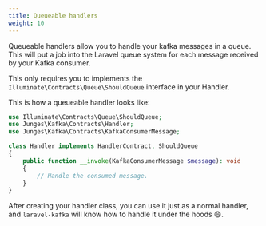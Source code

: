 ```yaml
---
title: Queueable handlers
weight: 10
---
```


Queueable handlers allow you to handle your kafka messages in a queue. This will put a job into the Laravel queue system for each message received by your Kafka consumer.

This only requires you to implements the `Illuminate\Contracts\Queue\ShouldQueue` interface in your Handler.

This is how a queueable handler looks like:

```php
use Illuminate\Contracts\Queue\ShouldQueue;
use Junges\Kafka\Contracts\Handler;
use Junges\Kafka\Contracts\KafkaConsumerMessage;

class Handler implements HandlerContract, ShouldQueue
{
    public function __invoke(KafkaConsumerMessage $message): void
    {
        // Handle the consumed message.
    }
}
```

After creating your handler class, you can use it just as a normal handler, and `laravel-kafka` will know how to handle it under the hoods 😄.
